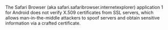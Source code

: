 The Safari Browser (aka safari.safaribrowser.internetexplorer) application 1 for Android does not verify X.509 certificates from SSL servers, which allows man-in-the-middle attackers to spoof servers and obtain sensitive information via a crafted certificate.